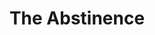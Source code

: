 ---
title: 'The Abstinence'
episode: 9
pc: 809
written: Steve Koren
directed: Andy Ackerman
aired: November 21, 1996
imdb: 'http://www.imdb.com/title/tt0697646/'
wiki: 'https://en.wikipedia.org/wiki/The_Abstinence'
taxonomy:
    category:
        - episode
---